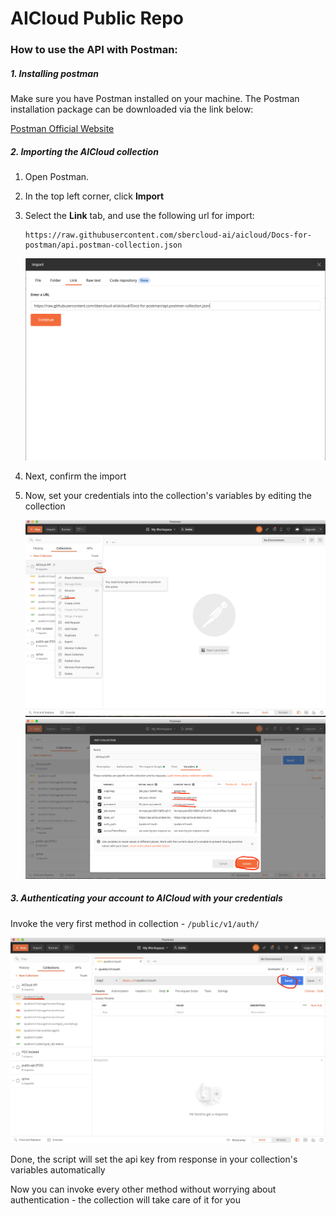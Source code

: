 # AICloud Public Repo
### How to use the API with Postman:
##### 1. Installing postman 
Make sure you have Postman installed on your machine. The Postman installation package can be downloaded via the link below:

[Postman Official Website](https://www.postman.com/downloads/)

##### 2. Importing the AICloud collection 
1.  Open Postman.
2.  In the top left corner, click **Import**
3.  Select the **Link** tab, and use the following url for import:
    
    ```
    https://raw.githubusercontent.com/sbercloud-ai/aicloud/Docs-for-postman/api.postman-collection.json
    ```

    ![import postman collection1](/doc/img/postman_import1.png)

4.  Next, confirm the import
5.  Now, set your credentials into the collection's variables by editing the collection
    
    ![import postman collection2](/doc/img/postman_import2.png)
    ![import postman collection3](/doc/img/postman_import3.png)

##### 3. Authenticating your account to AICloud with your credentials
Invoke the very first method in collection - ```/public/v1/auth/```

![import postman collection4](/doc/img/postman_import4.png)
    
 Done, the script will set the api key from response in your collection's variables automatically
 
Now you can invoke every other method without worrying about authentication - the collection will take care of it for you
